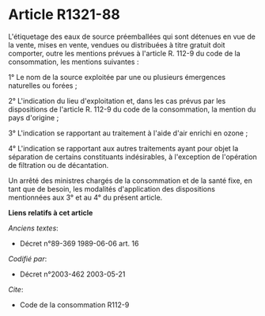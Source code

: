 # Article R1321-88

L'étiquetage des eaux de source préemballées qui sont détenues en vue de la vente, mises en vente, vendues ou distribuées à
titre gratuit doit comporter, outre les mentions prévues à l'article R. 112-9 du code de la consommation, les mentions
suivantes :

1° Le nom de la source exploitée par une ou plusieurs émergences naturelles ou forées ;

2° L'indication du lieu d'exploitation et, dans les cas prévus par les dispositions de l'article R. 112-9 du code de la
consommation, la mention du pays d'origine ;

3° L'indication se rapportant au traitement à l'aide d'air enrichi en ozone ;

4° L'indication se rapportant aux autres traitements ayant pour objet la séparation de certains constituants indésirables, à
l'exception de l'opération de filtration ou de décantation.

Un arrêté des ministres chargés de la consommation et de la santé fixe, en tant que de besoin, les modalités d'application
des dispositions mentionnées aux 3° et au 4° du présent article.

**Liens relatifs à cet article**

_Anciens textes_:

  - Décret n°89-369 1989-06-06 art. 16

_Codifié par_:

  - Décret n°2003-462 2003-05-21

_Cite_:

  - Code de la consommation R112-9
